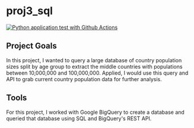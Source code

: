 # proj3_sql

[![Python application test with Github Actions](https://github.com/nogibjj/proj3_sql/actions/workflows/docker-image.yml/badge.svg)](https://github.com/nogibjj/proj3_sql/actions/workflows/docker-image.yml)

## Project Goals
In this project, I wanted to query a large database of country population sizes split by age group to extract the middle countries with populations between 10,000,000 and 100,000,000. Applied, I would use this query and API to grab current country population data for further analysis. 

## Tools
For this project, I worked with Google BigQuery to create a database and queried that database using SQL and BigQuery's REST API. 